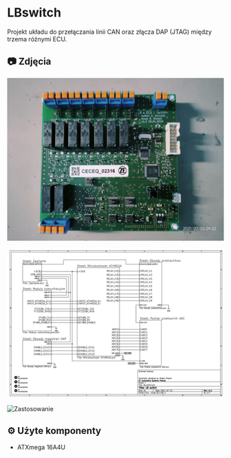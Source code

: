 # LBswitch
Projekt układu do przełączania linii CAN oraz złącza DAP (JTAG) między trzema różnymi ECU.


## 📷 Zdjęcia
![Płytka PCB](images/PCB.jpg)

![Schemat blokowy](images/photo2.JPG)

![Zastosowanie](images/photo1.jpg)

## ⚙️ Użyte komponenty
- ATXmega 16A4U


